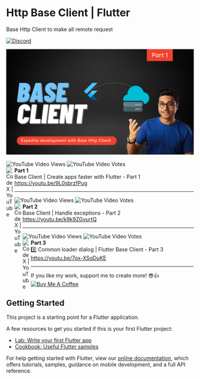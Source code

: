 # Http Base Client | Flutter
Base Http Client to make all remote request

[![Discord](https://img.shields.io/discord/731616556622282814?logo=discord&logoColor=white)](https://discord.com/invite/nWFnTqP)

<p align="center">
  <img src="base_client.png" alt="flutter base http client" title="Screenshot">
</p>

![YouTube Video Views](https://img.shields.io/youtube/views/9L0sbrzfPug?style=social) ![YouTube Video Votes](https://img.shields.io/youtube/likes/9L0sbrzfPug?label=Likes&style=social) <br>
<img align="left" alt="CodeX | YouTube" width="22px" src="https://cdn.jsdelivr.net/npm/simple-icons@v3/icons/youtube.svg" color />**Part 1**<br>
Base Client | Create apps faster with Flutter - Part 1<br>
https://youtu.be/9L0sbrzfPug
<hr>

![YouTube Video Views](https://img.shields.io/youtube/views/k9k9ZGvurtQ?style=social) ![YouTube Video Votes](https://img.shields.io/youtube/likes/k9k9ZGvurtQ?label=Likes&style=social) <br>
<img align="left" alt="CodeX | YouTube" width="22px" src="https://cdn.jsdelivr.net/npm/simple-icons@v3/icons/youtube.svg" color />**Part 2**<br>
Base Client | Handle exceptions - Part 2<br>
https://youtu.be/k9k9ZGvurtQ
<hr>

![YouTube Video Views](https://img.shields.io/youtube/views/7qx-XSqDuKE?style=social) ![YouTube Video Votes](https://img.shields.io/youtube/likes/7qx-XSqDuKE?label=Likes&style=social) <br>
<img align="left" alt="CodeX | YouTube" width="22px" src="https://cdn.jsdelivr.net/npm/simple-icons@v3/icons/youtube.svg" color />**Part 3**<br>
3️⃣ Common loader dialog | Flutter Base Client - Part 3<br>
https://youtu.be/7qx-XSqDuKE
<hr>

If you like my work, support me to create more! 😎👍<br>
<a href="https://www.buymeacoffee.com/afzalali15" target="_blank"><img src="https://cdn.buymeacoffee.com/buttons/v2/default-yellow.png" height="50px" alt="Buy Me A Coffee"></a>

## Getting Started

This project is a starting point for a Flutter application.

A few resources to get you started if this is your first Flutter project:

- [Lab: Write your first Flutter app](https://flutter.dev/docs/get-started/codelab)
- [Cookbook: Useful Flutter samples](https://flutter.dev/docs/cookbook)

For help getting started with Flutter, view our
[online documentation](https://flutter.dev/docs), which offers tutorials,
samples, guidance on mobile development, and a full API reference.
